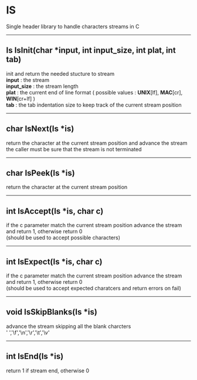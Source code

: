 # IS
Single header library to handle characters streams in C

___
## Is IsInit(char *input, int input_size, int plat, int tab)

init and return the needed stucture to stream\
**input** : the stream\
**input_size** : the stream length\
**plat** : the current end of line format ( possible values : **UNIX**[lf], **MAC**[cr], **WIN**[cr+lf] )\
**tab** : the tab indentation size to keep track of the current stream position
___
## char IsNext(Is *is)

return the character at the current stream position and advance the stream\
the caller must be sure that the stream is not terminated
___
## char IsPeek(Is *is)

return the character at the current stream position
___
## int IsAccept(Is *is, char c)

if the c parameter match the current stream position advance the stream and return 1, otherwise return 0\
(should be used to accept possible characters)
___
## int IsExpect(Is *is, char c)

if the c parameter match the current stream position advance the stream and return 1, otherwise return 0\
(should be used to accept expected charatcers and return errors on fail)
___
## void IsSkipBlanks(Is *is)

advance the stream skipping all the blank charcters\
' ','\f','\n','\r','\t','\v'
___
## int IsEnd(Is *is)

return 1 if stream end, otherwise 0